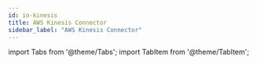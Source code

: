 ```yaml
---
id: io-kinesis
title: AWS Kinesis Connector
sidebar_label: "AWS Kinesis Connector"
---
```


import Tabs from '@theme/Tabs';
import TabItem from '@theme/TabItem';

